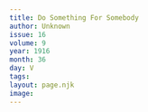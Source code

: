 ```yaml
---
title: Do Something For Somebody
author: Unknown
issue: 16
volume: 9
year: 1916
month: 36
day: V
tags:
layout: page.njk
image:
---
```





